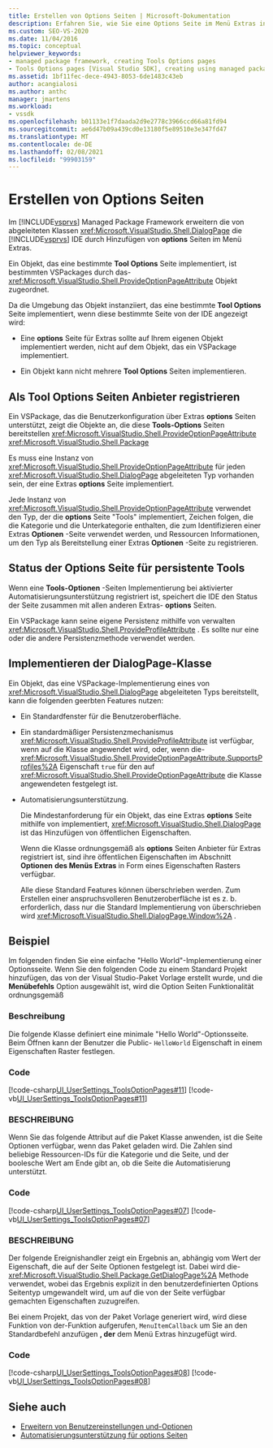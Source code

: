 ```yaml
---
title: Erstellen von Options Seiten | Microsoft-Dokumentation
description: Erfahren Sie, wie Sie eine Options Seite im Menü Extras in Visual Studio erstellen, indem Sie eine DialogPage-Klasse aus dem Managed Package Framework implementieren.
ms.custom: SEO-VS-2020
ms.date: 11/04/2016
ms.topic: conceptual
helpviewer_keywords:
- managed package framework, creating Tools Options pages
- Tools Options pages [Visual Studio SDK], creating using managed package framework
ms.assetid: 1bf11fec-dece-4943-8053-6de1483c43eb
author: acangialosi
ms.author: anthc
manager: jmartens
ms.workload:
- vssdk
ms.openlocfilehash: b01133e1f7daada2d9e2778c3966ccd66a81fd94
ms.sourcegitcommit: ae6d47b09a439cd0e13180f5e89510e3e347fd47
ms.translationtype: MT
ms.contentlocale: de-DE
ms.lasthandoff: 02/08/2021
ms.locfileid: "99903159"
---
```

# <a name="create-options-pages"></a>Erstellen von Options Seiten
Im [!INCLUDE[vsprvs](../../code-quality/includes/vsprvs_md.md)] Managed Package Framework erweitern die von abgeleiteten Klassen <xref:Microsoft.VisualStudio.Shell.DialogPage> die [!INCLUDE[vsprvs](../../code-quality/includes/vsprvs_md.md)] IDE durch Hinzufügen von **options** Seiten  im Menü Extras.

 Ein Objekt, das eine bestimmte **Tool Options** Seite implementiert, ist bestimmten VSPackages durch das- <xref:Microsoft.VisualStudio.Shell.ProvideOptionPageAttribute> Objekt zugeordnet.

 Da die Umgebung das Objekt instanziiert, das eine bestimmte **Tool Options** Seite implementiert, wenn diese bestimmte Seite von der IDE angezeigt wird:

- Eine **options** Seite für Extras sollte auf Ihrem eigenen Objekt implementiert werden, nicht auf dem Objekt, das ein VSPackage implementiert.

- Ein Objekt kann nicht mehrere **Tool Options** Seiten implementieren.

## <a name="register-as-a-tools-options-page-provider"></a>Als Tool Options Seiten Anbieter registrieren
 Ein VSPackage, das die Benutzerkonfiguration über Extras **options** Seiten unterstützt, zeigt die Objekte an, die diese **Tools-Options** Seiten bereitstellen <xref:Microsoft.VisualStudio.Shell.ProvideOptionPageAttribute> <xref:Microsoft.VisualStudio.Shell.Package>

 Es muss eine Instanz von <xref:Microsoft.VisualStudio.Shell.ProvideOptionPageAttribute> für jeden <xref:Microsoft.VisualStudio.Shell.DialogPage> abgeleiteten Typ vorhanden sein, der eine Extras **options** Seite implementiert.

 Jede Instanz von <xref:Microsoft.VisualStudio.Shell.ProvideOptionPageAttribute> verwendet den Typ, der die **options** Seite "Tools" implementiert, Zeichen folgen, die die Kategorie und die Unterkategorie enthalten, die zum Identifizieren einer Extras **Optionen** -Seite verwendet werden, und Ressourcen Informationen, um den Typ als Bereitstellung einer Extras **Optionen** -Seite zu registrieren.

## <a name="persist-tools-options-page-state"></a>Status der Options Seite für persistente Tools
 Wenn eine **Tools-Optionen** -Seiten Implementierung bei aktivierter Automatisierungsunterstützung registriert ist, speichert die IDE den Status der Seite zusammen mit allen anderen Extras- **options** Seiten.

 Ein VSPackage kann seine eigene Persistenz mithilfe von verwalten <xref:Microsoft.VisualStudio.Shell.ProvideProfileAttribute> . Es sollte nur eine oder die andere Persistenzmethode verwendet werden.

## <a name="implement-dialogpage-class"></a>Implementieren der DialogPage-Klasse
 Ein Objekt, das eine VSPackage-Implementierung eines von <xref:Microsoft.VisualStudio.Shell.DialogPage> abgeleiteten Typs bereitstellt, kann die folgenden geerbten Features nutzen:

- Ein Standardfenster für die Benutzeroberfläche.

- Ein standardmäßiger Persistenzmechanismus <xref:Microsoft.VisualStudio.Shell.ProvideProfileAttribute> ist verfügbar, wenn auf die Klasse angewendet wird, oder, wenn die- <xref:Microsoft.VisualStudio.Shell.ProvideOptionPageAttribute.SupportsProfiles%2A> Eigenschaft `true` für den auf <xref:Microsoft.VisualStudio.Shell.ProvideOptionPageAttribute> die Klasse angewendeten festgelegt ist.

- Automatisierungsunterstützung.

  Die Mindestanforderung für ein Objekt, das eine Extras **options** Seite mithilfe von implementiert, <xref:Microsoft.VisualStudio.Shell.DialogPage> ist das Hinzufügen von öffentlichen Eigenschaften.

  Wenn die Klasse ordnungsgemäß als **options** Seiten Anbieter für Extras registriert ist, sind ihre öffentlichen Eigenschaften im Abschnitt **Optionen** **des Menüs Extras** in Form eines Eigenschaften Rasters verfügbar.

  Alle diese Standard Features können überschrieben werden. Zum Erstellen einer anspruchsvolleren Benutzeroberfläche ist es z. b. erforderlich, dass nur die Standard Implementierung von überschrieben wird <xref:Microsoft.VisualStudio.Shell.DialogPage.Window%2A> .

## <a name="example"></a>Beispiel
 Im folgenden finden Sie eine einfache "Hello World"-Implementierung einer Optionsseite. Wenn Sie den folgenden Code zu einem Standard Projekt hinzufügen, das von der Visual Studio-Paket Vorlage erstellt wurde, und die **Menübefehls** Option ausgewählt ist, wird die Option Seiten Funktionalität ordnungsgemäß

### <a name="description"></a>Beschreibung
 Die folgende Klasse definiert eine minimale "Hello World"-Optionsseite. Beim Öffnen kann der Benutzer die Public- `HelloWorld` Eigenschaft in einem Eigenschaften Raster festlegen.

### <a name="code"></a>Code
 [!code-csharp[UI_UserSettings_ToolsOptionPages#11](../../extensibility/internals/codesnippet/CSharp/creating-options-pages_1.cs)]
 [!code-vb[UI_UserSettings_ToolsOptionPages#11](../../extensibility/internals/codesnippet/VisualBasic/creating-options-pages_1.vb)]

### <a name="description"></a>BESCHREIBUNG
 Wenn Sie das folgende Attribut auf die Paket Klasse anwenden, ist die Seite Optionen verfügbar, wenn das Paket geladen wird. Die Zahlen sind beliebige Ressourcen-IDs für die Kategorie und die Seite, und der boolesche Wert am Ende gibt an, ob die Seite die Automatisierung unterstützt.

### <a name="code"></a>Code
 [!code-csharp[UI_UserSettings_ToolsOptionPages#07](../../extensibility/internals/codesnippet/CSharp/creating-options-pages_2.cs)]
 [!code-vb[UI_UserSettings_ToolsOptionPages#07](../../extensibility/internals/codesnippet/VisualBasic/creating-options-pages_2.vb)]

### <a name="description"></a>BESCHREIBUNG
 Der folgende Ereignishandler zeigt ein Ergebnis an, abhängig vom Wert der Eigenschaft, die auf der Seite Optionen festgelegt ist. Dabei wird die- <xref:Microsoft.VisualStudio.Shell.Package.GetDialogPage%2A> Methode verwendet, wobei das Ergebnis explizit in den benutzerdefinierten Options Seitentyp umgewandelt wird, um auf die von der Seite verfügbar gemachten Eigenschaften zuzugreifen.

 Bei einem Projekt, das von der Paket Vorlage generiert wird, wird diese Funktion von der-Funktion aufgerufen, `MenuItemCallback` um Sie an den Standardbefehl anzufügen **, der** dem Menü Extras hinzugefügt wird.

### <a name="code"></a>Code
 [!code-csharp[UI_UserSettings_ToolsOptionPages#08](../../extensibility/internals/codesnippet/CSharp/creating-options-pages_3.cs)]
 [!code-vb[UI_UserSettings_ToolsOptionPages#08](../../extensibility/internals/codesnippet/VisualBasic/creating-options-pages_3.vb)]

## <a name="see-also"></a>Siehe auch
- [Erweitern von Benutzereinstellungen und-Optionen](../../extensibility/extending-user-settings-and-options.md)
- [Automatisierungsunterstützung für options Seiten](../../extensibility/internals/automation-support-for-options-pages.md)

